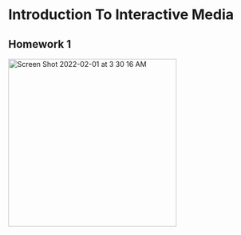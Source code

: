 # Introduction To Interactive Media
## Homework 1

<img width="337" alt="Screen Shot 2022-02-01 at 3 30 16 AM" src="https://user-images.githubusercontent.com/98395837/151890022-1cdd473d-28b9-4c19-b73f-3f3257615c46.png">
